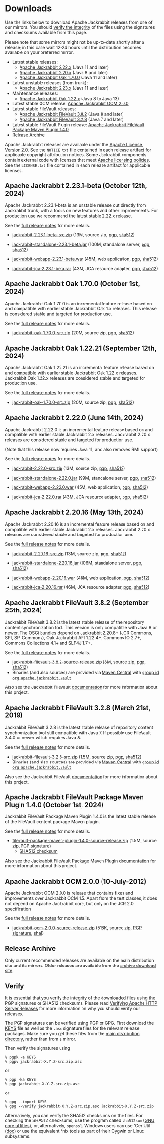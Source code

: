 <!--
   Licensed to the Apache Software Foundation (ASF) under one or more
   contributor license agreements.  See the NOTICE file distributed with
   this work for additional information regarding copyright ownership.
   The ASF licenses this file to You under the Apache License, Version 2.0
   (the "License"); you may not use this file except in compliance with
   the License.  You may obtain a copy of the License at

       https://www.apache.org/licenses/LICENSE-2.0

   Unless required by applicable law or agreed to in writing, software
   distributed under the License is distributed on an "AS IS" BASIS,
   WITHOUT WARRANTIES OR CONDITIONS OF ANY KIND, either express or implied.
   See the License for the specific language governing permissions and
   limitations under the License.
-->

Downloads
=========

Use the links below to download Apache Jackrabbit releases from one of our
mirrors. You should [verify the integrity](#verify) of the files using
the signatures and checksums available from this page.

Please note that some mirrors might not be up-to-date shortly after a
release; in this case wait 12-24 hours until the distribution becomes available
on your preferred mirror.

* Latest stable releases:
    * [Apache Jackrabbit 2.22.x](#v2.22) (Java 11 and later)
    * [Apache Jackrabbit 2.20.x](#v2.20) (Java 8 and later)
    * [Apache Jackrabbit Oak 1.70.0](#latest) (Java 11 and later)
* Latest unstable releases (from trunk):
    * [Apache Jackrabbit 2.23.x](#v2.23) (Java 11 and later)
* Maintenance releases:
    * [Apache Jackrabbit Oak 1.22.x](#oak1.22) (Java 8 to Java 13)
* Latest stable OCM release: [Apache Jackrabbit OCM 2.0.0](#ocm)
* Latest stable FileVault releases:
    * [Apache Jackrabbit FileVault 3.8.2](#vlt) (Java 8 and later)
    * [Apache Jackrabbit FileVault 3.2.8](#vltjava7) (Java 7 and later)
* Latest stable FileVault Plugin release: [Apache Jackrabbit FileVault Package Maven Plugin 1.4.0](#vltplg)
* [Release Archive](#archive)

Apache Jackrabbit releases are available under the [Apache License, Version 2.0](https://www.apache.org/licenses/LICENSE-2.0).
See the `NOTICE.txt` file contained in each release artifact for applicable copyright attribution notices.
Some Jackrabbit components contain external code with licenses that meet [Apache licensing policies](https://www.apache.org/legal/resolved.html).
See the `LICENSE.txt` file contained in each release artifact for applicable licenses.




<a class='anchor' name='v2.23'></a>
Apache Jackrabbit 2.23.1-beta (October 12th, 2024)
--------------------------------------------------
Apache Jackrabbit 2.23.1-beta is an unstable release cut directly from
Jackrabbit trunk, with a focus on new features and other
improvements. For production use we recommend the latest stable 2.22.x
release.

See the [full release notes](https://downloads.apache.org/jackrabbit/2.23.1-beta/RELEASE-NOTES.txt) for more details.

* [jackrabbit-2.23.1-beta-src.zip](https://www.apache.org/dyn/closer.lua/jackrabbit/2.23.1-beta/jackrabbit-2.23.1-beta-src.zip)
    (13M, source zip, [pgp](https://downloads.apache.org/jackrabbit/2.23.1-beta/jackrabbit-2.23.1-beta-src.zip.asc), [sha512](https://downloads.apache.org/jackrabbit/2.23.1-beta/jackrabbit-2.23.1-beta-src.zip.sha512))

* [jackrabbit-standalone-2.23.1-beta.jar](https://www.apache.org/dyn/closer.lua/jackrabbit/2.23.1-beta/jackrabbit-standalone-2.23.1-beta.jar)
    (100M, standalone server, [pgp](https://downloads.apache.org/jackrabbit/2.23.1-beta/jackrabbit-standalone-2.23.1-beta.jar.asc), [sha512](https://downloads.apache.org/jackrabbit/2.23.1-beta/jackrabbit-standalone-2.23.1-beta.jar.sha512))

* [jackrabbit-webapp-2.23.1-beta.war](https://www.apache.org/dyn/closer.lua/jackrabbit/2.23.1-beta/jackrabbit-webapp-2.23.1-beta.war)
    (45M, web application, [pgp](https://downloads.apache.org/jackrabbit/2.23.1-beta/jackrabbit-webapp-2.23.1-beta.war.asc), [sha512](https://downloads.apache.org/jackrabbit/2.23.1-beta/jackrabbit-webapp-2.23.1-beta.war.sha512))

* [jackrabbit-jca-2.23.1-beta.rar](https://www.apache.org/dyn/closer.lua/jackrabbit/2.23.1-beta/jackrabbit-jca-2.23.1-beta.rar)
    (43M, JCA resource adapter, [pgp](https://downloads.apache.org/jackrabbit/2.23.1-beta/jackrabbit-jca-2.23.1-beta.rar.asc), [sha512](https://downloads.apache.org/jackrabbit/2.23.1-beta/jackrabbit-jca-2.23.1-beta.rar.sha512))




<a class='anchor' name='latest'></a>
Apache Jackrabbit Oak 1.70.0 (October 1st, 2024)
------------------------------------------------
Apache Jackrabbit Oak 1.70.0 is an incremental feature release based
on and compatible with earlier stable Jackrabbit Oak 1.x
releases. This release is considered stable and targeted for
production use.

See the [full release notes](https://downloads.apache.org/jackrabbit/oak/1.70.0/RELEASE-NOTES.txt) for more details.

* [jackrabbit-oak-1.70.0-src.zip](https://www.apache.org/dyn/closer.lua/jackrabbit/oak/1.70.0/jackrabbit-oak-1.70.0-src.zip)
    (20M, source zip, [pgp](https://downloads.apache.org/jackrabbit/oak/1.70.0/jackrabbit-oak-1.70.0-src.zip.asc), [sha512](https://downloads.apache.org/jackrabbit/oak/1.70.0/jackrabbit-oak-1.70.0-src.zip.sha512))




<a class='anchor' name='oak1.22'></a>
Apache Jackrabbit Oak 1.22.21 (September 12th, 2024)
----------------------------------------------------
Apache Jackrabbit Oak 1.22.21 is an incremental feature release based on
and compatible with earlier stable Jackrabbit Oak 1.22.x
releases. Jackrabbit Oak 1.22.x releases are considered stable and
targeted for production use.

See the [full release notes](https://downloads.apache.org/jackrabbit/oak/1.70.0/RELEASE-NOTES.txt) for more details.

* [jackrabbit-oak-1.70.0-src.zip](https://www.apache.org/dyn/closer.lua/jackrabbit/oak/1.70.0/jackrabbit-oak-1.70.0-src.zip)
    (20M, source zip, [pgp](https://downloads.apache.org/jackrabbit/oak/1.70.0/jackrabbit-oak-1.70.0-src.zip.asc), [sha512](https://downloads.apache.org/jackrabbit/oak/1.70.0/jackrabbit-oak-1.70.0-src.zip.sha512))




<a class='anchor' name='v2.22'></a>
Apache Jackrabbit 2.22.0 (June 14th, 2024)
------------------------------------------
Apache Jackrabbit 2.22.0 is an incremental feature release based on
and compatible with earlier stable Jackrabbit 2.x releases. Jackrabbit
2.20.x releases are considered stable and targeted for production use.

(Note that this release now requires Java 11, and also removes RMI support)

See the [full release notes](https://downloads.apache.org/jackrabbit/2.22.0/RELEASE-NOTES.txt) for more details.

* [jackrabbit-2.22.0-src.zip](https://www.apache.org/dyn/closer.lua/jackrabbit/2.22.0/jackrabbit-2.22.0-src.zip)
    (13M, source zip, [pgp](https://downloads.apache.org/jackrabbit/2.22.0/jackrabbit-2.22.0-src.zip.asc), [sha512](https://downloads.apache.org/jackrabbit/2.22.0/jackrabbit-2.22.0-src.zip.sha512))

* [jackrabbit-standalone-2.22.0.jar](https://www.apache.org/dyn/closer.lua/jackrabbit/2.22.0/jackrabbit-standalone-2.22.0.jar)
    (99M, standalone server, [pgp](https://downloads.apache.org/jackrabbit/2.22.0/jackrabbit-standalone-2.22.0.jar.asc), [sha512](https://downloads.apache.org/jackrabbit/2.22.0/jackrabbit-standalone-2.22.0.jar.sha512))

* [jackrabbit-webapp-2.22.0.war](https://www.apache.org/dyn/closer.lua/jackrabbit/2.22.0/jackrabbit-webapp-2.22.0.war)
    (45M, web application, [pgp](https://downloads.apache.org/jackrabbit/2.22.0/jackrabbit-webapp-2.22.0.war.asc), [sha512](https://downloads.apache.org/jackrabbit/2.22.0/jackrabbit-webapp-2.22.0.war.sha512))

* [jackrabbit-jca-2.22.0.rar](https://www.apache.org/dyn/closer.lua/jackrabbit/2.22.0/jackrabbit-jca-2.22.0.rar)
    (43M, JCA resource adapter, [pgp](https://downloads.apache.org/jackrabbit/2.22.0/jackrabbit-jca-2.22.0.rar.asc), [sha512](https://downloads.apache.org/jackrabbit/2.22.0/jackrabbit-jca-2.22.0.rar.sha512))




<a class='anchor' name='v2.20'></a>
Apache Jackrabbit 2.20.16 (May 13th, 2024)
------------------------------------------
Apache Jackrabbit 2.20.16 is an incremental feature release based on
and compatible with earlier stable Jackrabbit 2.x releases. Jackrabbit
2.20.x releases are considered stable and targeted for production use.

See the [full release notes](https://downloads.apache.org/jackrabbit/2.20.16/RELEASE-NOTES.txt) for more details.

* [jackrabbit-2.20.16-src.zip](https://www.apache.org/dyn/closer.lua/jackrabbit/2.20.16/jackrabbit-2.20.16-src.zip)
    (13M, source zip, [pgp](https://downloads.apache.org/jackrabbit/2.20.16/jackrabbit-2.20.16-src.zip.asc), [sha512](https://downloads.apache.org/jackrabbit/2.20.16/jackrabbit-2.20.16-src.zip.sha512))

* [jackrabbit-standalone-2.20.16.jar](https://www.apache.org/dyn/closer.lua/jackrabbit/2.20.16/jackrabbit-standalone-2.20.16.jar)
    (106M, standalone server, [pgp](https://downloads.apache.org/jackrabbit/2.20.16/jackrabbit-standalone-2.20.16.jar.asc), [sha512](https://downloads.apache.org/jackrabbit/2.20.16/jackrabbit-standalone-2.20.16.jar.sha512))

* [jackrabbit-webapp-2.20.16.war](https://www.apache.org/dyn/closer.lua/jackrabbit/2.20.16/jackrabbit-webapp-2.20.16.war)
    (48M, web application, [pgp](https://downloads.apache.org/jackrabbit/2.20.16/jackrabbit-webapp-2.20.16.war.asc), [sha512](https://downloads.apache.org/jackrabbit/2.20.16/jackrabbit-webapp-2.20.16.war.sha512))

* [jackrabbit-jca-2.20.16.rar](https://www.apache.org/dyn/closer.lua/jackrabbit/2.20.16/jackrabbit-jca-2.20.16.rar)
    (46M, JCA resource adapter, [pgp](https://downloads.apache.org/jackrabbit/2.20.16/jackrabbit-jca-2.20.16.rar.asc), [sha512](https://downloads.apache.org/jackrabbit/2.20.16/jackrabbit-jca-2.20.16.rar.sha512))




<a class='anchor' name='vlt'></a>
Apache Jackrabbit FileVault 3.8.2 (September 25th, 2024)
------------------------------------------------------
Jackrabbit FileVault 3.8.2 is the latest stable release of the repository content synchronization tool. This version is only compatible with Java 8 or newer. The OSGi bundles depend on Jackrabbit 2.20.8+ (JCR Commons, SPI, SPI Commons), Oak Jackrabbit API 1.22.4+, Commons IO 2.7+, Commons Collections 4.1+ and SLF4J 1.7+.

See the [full release notes](https://downloads.apache.org/jackrabbit/filevault/3.8.2/RELEASE-NOTES.txt) for more details.

* [jackrabbit-filevault-3.8.2-source-release.zip](https://www.apache.org/dyn/closer.lua/jackrabbit/filevault/3.8.2/jackrabbit-filevault-3.8.2-source-release.zip)
    (3M, source zip, [pgp](https://downloads.apache.org/jackrabbit/filevault/3.8.2/jackrabbit-filevault-3.8.2-source-release.zip.asc), [sha512](https://downloads.apache.org/jackrabbit/filevault/3.8.2/jackrabbit-filevault-3.8.2-source-release.zip.sha512))
* Binaries (and also sources) are provided via [Maven Central](https://central.sonatype.org/) with [group id `org.apache.jackrabbit.vault`](https://repo1.maven.org/maven2/org/apache/jackrabbit/vault/)

Also see the Jackrabbit FileVault [documentation](/filevault/index.html) for more information about this project.




<a class='anchor' name='vltjava7'></a>
Apache Jackrabbit FileVault 3.2.8 (March 21st, 2019)
--------------------------------------------------
Jackrabbit FileVault 3.2.8 is the latest stable release of repository content synchronization tool still compatible with Java 7. If possible use FileVault 3.4.0 or newer which requires Java 8.

See the [full release notes](https://downloads.apache.org/jackrabbit/filevault/3.2.8/RELEASE-NOTES.txt) for more details.

* [jackrabbit-filevault-3.2.8-src.zip](https://www.apache.org/dyn/closer.lua/jackrabbit/filevault/3.2.8/jackrabbit-filevault-3.2.8-src.zip)
    (1.5M, source zip, [pgp](https://downloads.apache.org/jackrabbit/filevault/3.2.8/jackrabbit-filevault-3.2.8-src.zip.asc), [sha512](https://downloads.apache.org/jackrabbit/filevault/3.2.8/jackrabbit-filevault-3.2.8-src.zip.sha512))
* Binaries (and also sources) are provided via [Maven Central](https://central.sonatype.org/) with [group id `org.apache.jackrabbit.vault`](https://repo1.maven.org/maven2/org/apache/jackrabbit/vault/)

Also see the Jackrabbit FileVault [documentation](/filevault/index.html) for more information about this project.




<a class='anchor' name='vltplg'></a>
Apache Jackrabbit FileVault Package Maven Plugin 1.4.0 (October 1st, 2024)
------------------------------------------------------------------------
Jackrabbit FileVault Package Maven Plugin 1.4.0 is the latest stable release of the FileVault content package Maven plugin.

See the [full release notes](https://downloads.apache.org/jackrabbit/filevault-package-maven-plugin/1.4.0/RELEASE-NOTES.md) for more details.

* [filevault-package-maven-plugin-1.4.0-source-release.zip](https://www.apache.org/dyn/closer.lua/jackrabbit/filevault-package-maven-plugin/1.4.0/filevault-package-maven-plugin-1.4.0-source-release.zip)
    (1.5M, source zip, [PGP signature](https://downloads.apache.org/jackrabbit/filevault-package-maven-plugin/1.4.0/filevault-package-maven-plugin-1.4.0-source-release.zip.asc))
    * [SHA512 checksum](https://downloads.apache.org/jackrabbit/filevault-package-maven-plugin/1.4.0/filevault-package-maven-plugin-1.4.0-source-release.zip.sha512)

Also see the Jackrabbit FileVault Package Maven Plugin [documentation](/filevault-package-maven-plugin/index.html) for more information about this project.




<a class='anchor' name='ocm'></a>
Apache Jackrabbit OCM 2.0.0 (10-July-2012)
------------------------------------------
Apache Jackrabbit OCM 2.0.0  is release that contains fixes and improvements over Jackrabbit OCM 1.5.
Apart from the test classes, it does not depend on Apache Jackrabbit core, but only on the JCR 2.0 specification

See the [full release notes](https://downloads.apache.org/jackrabbit/ocm/2.0.0/RELEASE-NOTES.txt) for more details.

* [jackrabbit-ocm-2.0.0-source-release.zip](https://www.apache.org/dyn/closer.lua/jackrabbit/ocm/2.0.0/jackrabbit-ocm-2.0.0-source-release.zip)
    (518K, source zip, [PGP signature](https://downloads.apache.org/jackrabbit/ocm/2.0.0/jackrabbit-ocm-2.0.0-source-release.zip.asc), [sha1](https://downloads.apache.org/jackrabbit/ocm/2.0.0/jackrabbit-ocm-2.0.0-source-release.zip.sha1))


<a class='anchor' name='archive'></a>
Release Archive
---------------
Only current recommended releases are available on the main distribution
site and its mirrors. Older releases are available from the [archive download site](http://archive.apache.org/dist/jackrabbit/).


<a class='anchor' name='verify'></a>
Verify
------

It is essential that you verify the integrity of the downloaded files using the PGP signatures or SHA512 checksums.
Please read [Verifying Apache HTTP Server Releases](http://httpd.apache.org/dev/verification.html) for more information
on why you should verify our releases.

The PGP signatures can be verified using PGP or GPG. First download the [KEYS](https://downloads.apache.org/jackrabbit/KEYS)
file as well as the `.asc` signature files for the relevant release packages. Make sure you get these files from
the [main distribution directory](https://downloads.apache.org/jackrabbit/), rather than from a mirror.

Then verify the signatures using

    % pgpk -a KEYS
    % pgpv jackrabbit-X.Y.Z-src.zip.asc

or

    % pgp -ka KEYS
    % pgp jackrabbit-X.Y.Z-src.zip.asc

or

    % gpg --import KEYS
    % gpg --verify jackrabbit-X.Y.Z-src.zip.asc jackrabbit-X.Y.Z-src.zip


Alternatively, you can verify the SHA512 checksums on the files. For checking the SHA512 checksums, use the program
called `sha512sum` ([GNU core utilities](http://www.gnu.org/software/coreutils/)), or, alternatively, `openssl`.
Windows users can use 'CertUtil` ([doc](https://docs.microsoft.com/en-us/windows-server/administration/windows-commands/certutil))
or use the equivalent *nix tools as part of their Cygwin or Linux subsystems.
